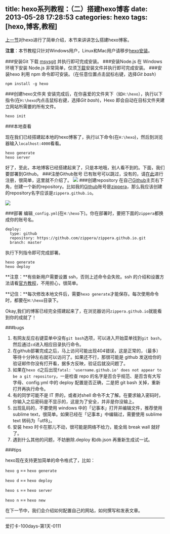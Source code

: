 title: hexo系列教程：（二）搭建hexo博客
date: 2013-05-28 17:28:53
categories: hexo
tags: [hexo,博客,教程]
---
[上一节](http://zipperary.com/2013/05/28/hexo-guide-1/#more)对hexo进行了简单介绍，本节来讲讲怎么搭建hexo博客。

**注意**：本节教程只针对Windows用户，Linux和Mac用户请移步[hexo安装](http://zespia.tw/hexo/zh-CN/docs/install.html)。

###安装Git
下载 [msysgit](http://code.google.com/p/msysgit/) 并执行即可完成安装。
###安装Node.js
在 Windows 环境下安装 Node.js 非常简单，仅须[下载](http://nodejs.org/)安装文件并执行即可完成安装。
###安装hexo
利用 npm 命令即可安装。（在任意位置点击鼠标右键，选择*Git bash*）
```
npm install -g hexo
```
###创建hexo文件夹
安装完成后，在你喜爱的文件夹下（如`H:\hexo`），执行以下指令(在`H:\hexo`内点击鼠标右键，选择*Git bash*)，Hexo 即会自动在目标文件夹建立网站所需要的所有文件。
```
hexo init 
```
###本地查看
<!--more-->
现在我们已经搭建起本地的hexo博客了，执行以下命令(在`H:\hexo`)，然后到浏览器输入`localhost:4000`看看。
```
hexo generate
hexo server
```
好了，至此，本地博客已经搭建起来了，只是本地哦，别人看不到的。下面，我们要部署到Github。
###注册Github账号
已有账号可以跳过，没有的，请[在此](https://github.com/signup/free)进行注册，很简单，这里就不介绍了。
![](/img/repo.png)
###创建repository
在自己[Github](https://github.com/)主页右下角，创建一个新的repository。比如我的[Github](https://github.com/)账号是[zippera](https://github.com/zippera)，那么我应该创建的repository名字应该是`zippera.github.io`。

![](http://ww2.sinaimg.cn/large/5e8cb366jw1ea6opuis78j20au01qq2t.jpg)

###部署
编辑`_config.yml`(在`H:\hexo`下)。你在部署时，要把下面的`zippera`都换成你的账号名。
```
deploy:
  type: github
  repository: https://github.com/zippera/zippera.github.io.git
  branch: master
```
执行下列指令即可完成部署。
```
hexo generate
hexo deploy
```
**注意：**有些新用户需要设置 ssh，否则上述命令会失败。ssh 的介绍和设置方法请看[官方教程](https://help.github.com/articles/generating-ssh-keys)，不用担心，很简单。

**记住：**每次修改本地文件后，需要`hexo generate`才能保存。每次使用命令时，都要在`H:\hexo`目录下。

Okay,我们的博客已经完全搭建起来了，在浏览器访问`zippera.github.io`就能看到你的成就了！

###bugs

1. 有网友反应右键菜单中没有`git bash`选项，可以进入开始菜单找到`git bash`，然后通过`cd`进入相应目录执行命令。
2. 在github部署完成之后，马上访问可能出现404错误，这是正常的，（最多）等待十分钟左右就可以访问了。如果还不行，那很可能是 github 发送给你的验证邮件你没有打开看，据多方反映，验证后就没问题了。
3. 如果在`hexo d`之后出现`fatal: 'username.github.io' does not appear to be a git repository`，一是检查 repo 的名字是否合乎规范、是否含有大写字母、config.yml 中的 deploy 配置是否正确，二是把 git bash 关掉，重新打开再执行命令。
4. 有的同学可能不是 IT 界的，或者对shell 命令不太了解。在要求输入密码时，你输入之后密码是不显示的，这是为了安全，并非是你没输上。
5. 出现乱码的，不要使用 windows 中的「记事本」打开并编辑文件，推荐使用 sublime text，很简单。如果已经在「记事本」中编辑过，需要使用 sublime text 转码为「utf8」。
6. 安装 hexo 时卡在那儿不动，很可能是网络不给力，能全局 break wall 就好了。
7. 遇到什么其他的问题，不妨删除.deploy 和db.json 再重新生成试一试。

###tips

hexo现在支持更加简单的命令格式了，比如：

`hexo g` == `hexo generate`

`hexo d` == `hexo deploy`

`hexo s` == `hexo server`

`hexo n` == `hexo new`

在下一节中，我们会介绍如何配置自己的网站，如何撰写和发表文章。

---
爱打卡-100days-第1天-0111